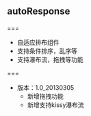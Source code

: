 ## autoResponse
===
* 自适应排布组件
* 支持条件排序，乱序等
* 支持瀑布流，拖拽等功能

===
* 版本：1.0_20130305
  * 新增拖拽功能
  * 新增支持kissy瀑布流